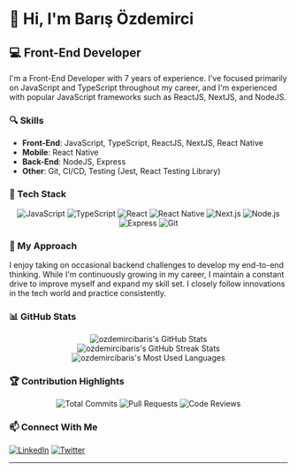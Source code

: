 # 👋 Hi, I'm Barış Özdemirci

## 💻 Front-End Developer

I'm a Front-End Developer with 7 years of experience. I've focused primarily on JavaScript and TypeScript throughout my career, and I'm experienced with popular JavaScript frameworks such as ReactJS, NextJS, and NodeJS.

### 🔍 Skills

- **Front-End**: JavaScript, TypeScript, ReactJS, NextJS, React Native
- **Mobile**: React Native
- **Back-End**: NodeJS, Express
- **Other**: Git, CI/CD, Testing (Jest, React Testing Library)

### 💪 Tech Stack

<div align="center">
  <img src="https://img.shields.io/badge/JavaScript-F7DF1E?style=for-the-badge&logo=javascript&logoColor=black" alt="JavaScript" />
  <img src="https://img.shields.io/badge/TypeScript-3178C6?style=for-the-badge&logo=typescript&logoColor=white" alt="TypeScript" />
  <img src="https://img.shields.io/badge/React-61DAFB?style=for-the-badge&logo=react&logoColor=black" alt="React" />
  <img src="https://img.shields.io/badge/React_Native-61DAFB?style=for-the-badge&logo=react&logoColor=black" alt="React Native" />
  <img src="https://img.shields.io/badge/Next.js-000000?style=for-the-badge&logo=next.js&logoColor=white" alt="Next.js" />
  <img src="https://img.shields.io/badge/Node.js-339933?style=for-the-badge&logo=node.js&logoColor=white" alt="Node.js" />
  <img src="https://img.shields.io/badge/Express-000000?style=for-the-badge&logo=express&logoColor=white" alt="Express" />
  <img src="https://img.shields.io/badge/Git-F05032?style=for-the-badge&logo=git&logoColor=white" alt="Git" />
</div>

### 🚀 My Approach

I enjoy taking on occasional backend challenges to develop my end-to-end thinking. While I'm continuously growing in my career, I maintain a constant drive to improve myself and expand my skill set. I closely follow innovations in the tech world and practice consistently.

### 📊 GitHub Stats

<div align="center">
  <img src="https://github-readme-stats-sigma-five.vercel.app/api?username=ozdemircibaris&show_icons=true&count_private=true&title_color=64ffda&text_color=e6f1ff&icon_color=64ffda&bg_color=0a192f&hide_border=true&border_radius=10&line_height=30" alt="ozdemircibaris's GitHub Stats" />
</div>

<div align="center">
  <img src="https://github-readme-streak-stats.herokuapp.com/?user=ozdemircibaris&theme=dark&background=0a192f&stroke=64ffda&ring=64ffda&fire=64ffda&currStreakNum=e6f1ff&sideNums=e6f1ff&currStreakLabel=64ffda&sideLabels=64ffda&dates=8892b0&hide_border=true" alt="ozdemircibaris's GitHub Streak Stats" />
</div>

<div align="center">
  <img src="https://github-readme-stats-sigma-five.vercel.app/api/top-langs/?username=ozdemircibaris&layout=compact&title_color=64ffda&text_color=e6f1ff&bg_color=0a192f&hide_border=true&border_radius=10" alt="ozdemircibaris's Most Used Languages" />
</div>

### 🏆 Contribution Highlights
<div align="center">
  <img src="https://img.shields.io/badge/Total%20Commits-750%2B-blue?style=for-the-badge&logo=github&logoColor=white&labelColor=0a192f&color=64ffda" alt="Total Commits" />
  <img src="https://img.shields.io/badge/Pull%20Requests-61-blue?style=for-the-badge&logo=github&logoColor=white&labelColor=0a192f&color=64ffda" alt="Pull Requests" />
  <img src="https://img.shields.io/badge/Code%20Review-100%2B-blue?style=for-the-badge&logo=github&logoColor=white&labelColor=0a192f&color=64ffda" alt="Code Reviews" />
</div>

### 📫 Connect With Me

[![LinkedIn](https://img.shields.io/badge/LinkedIn-0077B5?style=for-the-badge&logo=linkedin&logoColor=white)](https://www.linkedin.com/in/ozdemircibaris/)
[![Twitter](https://img.shields.io/badge/Twitter-1DA1F2?style=for-the-badge&logo=twitter&logoColor=white)](https://twitter.com/ozdemircibaris)

---
